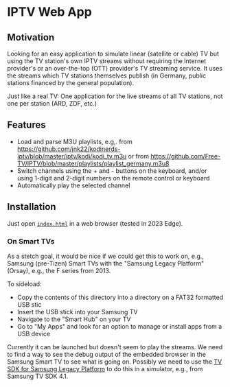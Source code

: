 # IPTV Web App

## Motivation

Looking for an easy application to simulate linear (satellite or cable) TV but using the TV station's own IPTV streams without requiring the Internet provider's or an over-the-top (OTT) provider's TV streaming service. It uses the streams which TV stations themselves publish (in Germany, public stations financed by the general population).

Just like a real TV: One application for the live streams of all TV stations, not one per station (ARD, ZDF, etc.)

## Features

- Load and parse M3U playlists, e.g,. from https://github.com/jnk22/kodinerds-iptv/blob/master/iptv/kodi/kodi_tv.m3u or from https://github.com/Free-TV/IPTV/blob/master/playlists/playlist_germany.m3u8
- Switch channels using the + and - buttons on the keyboard, and/or using 1-digit and 2-digit numbers on the remote control or keyboard
- Automatically play the selected channel

## Installation

Just open [`index.html`](https://raw.githack.com/probonopd/iptv-webapp/main/index.html) in a web browser (tested in 2023 Edge).

### On Smart TVs

As a stetch goal, it would be nice if we could get this to work on, e.g., Samsung (pre-Tizen) Smart TVs with the "Samsung Legacy Platform" (Orsay), e.g., the F series from 2013.

To sideload:

- Copy the contents of this directory into a directory on a FAT32 formatted USB stic
- Insert the USB stick into your Samsung TV
- Navigate to the "Smart Hub" on your TV
- Go to "My Apps" and look for an option to manage or install apps from a USB device

Currently it can be launched but doesn't seem to play the streams. We need to find a way to see the debug output of the embedded browser in the Samsung Smart TV to see what is going on. Possibly we need to use the [TV SDK for Samsung Legacy Platform](https://developer.samsung.com/smarttv/legacy/tools/history.html) to do this in a simulator, e.g., from Samsung TV SDK 4.1.
